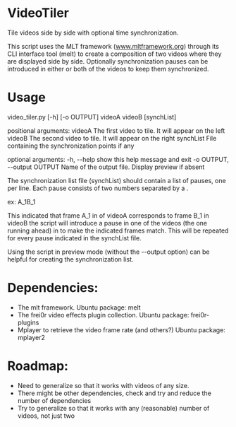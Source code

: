# VideoTiler
Tile videos side by side with optional time synchronization.

This script uses the MLT framework (www.mltframework.org) through its
CLI interface tool (melt) to create a composition of two videos where 
they are displayed side by side. Optionally synchronization pauses can
be introduced in either or both of the videos to keep them synchronized.

# Usage 
video_tiler.py [-h] [-o OUTPUT] videoA videoB [synchList]

positional arguments:
  videoA                The first video to tile. It will appear on the left
  videoB                The second video to tile. It will appear on the right
  synchList             File containing the synchronization points if any

optional arguments:
  -h, --help            show this help message and exit
  -o OUTPUT, --output OUTPUT
                        Name of the output file. Display preview if absent

 The synchronization list file (synchList) should contain a list of pauses,
one per line. Each pause consists of two numbers separated by a <TAB>.

ex: A_1<TAB>B_1

This indicated that frame A_1 in of videoA corresponds to frame B_1 in videoB
the script will introduce a pause in one of the videos (the one running ahead)
in to make the indicated frames match. This will be repeated for every pause 
indicated in the synchList file.

 Using the script in preview mode (without the --output option) can be helpful
for creating the synchronization list.


# Dependencies:

- The mlt framework. Ubuntu package: melt
- The frei0r video effects plugin collection. Ubuntu package: frei0r-plugins
- Mplayer to retrieve the video frame rate (and others?) Ubuntu package: mplayer2

# Roadmap:

* Need to generalize so that it works with videos of any size.
* There might be other dependencies, check and try and reduce the number of dependencies
* Try to generalize so that it works with any (reasonable) number of videos, not just two
